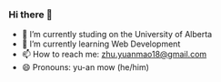 ### Hi there 👋
- 🔭 I’m currently studing on the University of Alberta
- 🌱 I’m currently learning Web Development
- 📫 How to reach me: zhu.yuanmao18@gmail.com
- 😄 Pronouns: yu-an mow (he/him)
<!--
**zhuyuanmao/zhuyuanmao** is a ✨ _special_ ✨ repository because its `README.md` (this file) appears on your GitHub profile.

Here are some ideas to get you started:


- 🌱 I’m currently learning ...
- 👯 I’m looking to collaborate on ...
- 🤔 I’m looking for help with ...
- 💬 Ask me about ...


- ⚡ Fun fact: ...
-->
